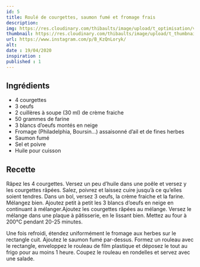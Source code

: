 ```yaml
---
id: 5
title: Roulé de courgettes, saumon fumé et fromage frais
description: 
img: https://res.cloudinary.com/thibaults/image/upload/t_optimisation/v1600517649/Recipes/20200419_roule_courgettes.jpg
thumbnail: https://res.cloudinary.com/thibaults/image/upload/t_thumbnail_josie/v1600517764/Recipes/20200419_roule_courgettes.jpg
url: https://www.instagram.com/p/B_KzQnLoryk/
alt: 
date : 19/04/2020
inspiration :
published : 1
---
```


## Ingrédients
 - 4 courgettes
 - 3 oeufs
 - 2 cuillères à soupe (30 ml) de crème fraiche
 - 50 grammes de farine
 - 3 blancs d’oeufs montés en neige
 - Fromage (Philadelphia, Boursin…) assaisonné d’ail et de fines herbes
 - Saumon fumé
 - Sel et poivre
 - Huile pour cuisson

## Recette
Râpez les 4 courgettes. Versez un peu d’huile dans une poêle et versez y les courgettes râpées. Salez, poivrez et laissez cuire jusqu’à ce qu’elles soient tendres. Dans un bol, versez 3 oeufs, la crème fraiche et la farine. Mélangez bien. Ajoutez petit à petit les 3 blancs d’oeufs en neige en continuant à mélanger.Ajoutez les courgettes râpées au mélange. Versez le mélange dans une plaque à pâtisserie, en le lissant bien. Mettez au four à 200°C pendant 20-25 minutes.

Une fois refroidi, étendez uniformément le fromage aux herbes sur le rectangle cuit. Ajoutez le saumon fumé par-dessus. Formez un rouleau avec le rectangle, enveloppez le rouleau de film plastique et déposez le tout au frigo pour au moins 1 heure. Coupez le rouleau en rondelles et servez avec une salade.